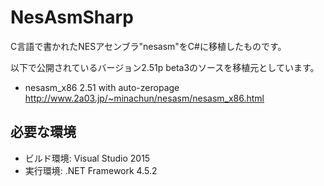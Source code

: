 # NesAsmSharp

C言語で書かれたNESアセンブラ"nesasm"をC#に移植したものです。

以下で公開されているバージョン2.51p beta3のソースを移植元としています。
* nesasm_x86 2.51 with auto-zeropage
http://www.2a03.jp/~minachun/nesasm/nesasm_x86.html

## 必要な環境
* ビルド環境: Visual Studio 2015
* 実行環境: .NET Framework 4.5.2
